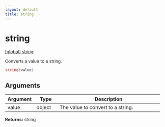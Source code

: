 ```yaml
---
layout: default
title: string
---
```


# string

[\[global\]]({{site.baseurl}}/docs/).[string]({{site.baseurl}}/docs/string/)

Converts a value to a string.

```cs
string(value)
```

## Arguments

<table>
  <col width="15%">
  <col width="15%">
  <thead>
    <tr>
      <th>Argument</th>
      <th>Type</th>
      <th>Description</th>
    </tr>
  </thead>
  <tbody>
    <tr>
      <td>value</td>
      <td>object</td>
      <td>The value to convert to a string.</td>
    </tr>
  </tbody>
</table>

**Returns:** string

